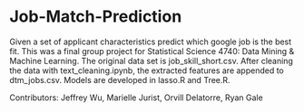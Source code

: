 # Job-Match-Prediction
Given a set of applicant characteristics predict which google job is the best fit.  This was a final group project for Statistical Science 4740: Data Mining & Machine Learning.  The original data set is job_skill_short.csv.  After cleaning the data with text_cleaning.ipynb, the extracted features are appended to dtm_jobs.csv.  Models are developed in lasso.R and Tree.R.   

Contributors: Jeffrey Wu, Marielle Jurist, Orvill Delatorre, Ryan Gale
